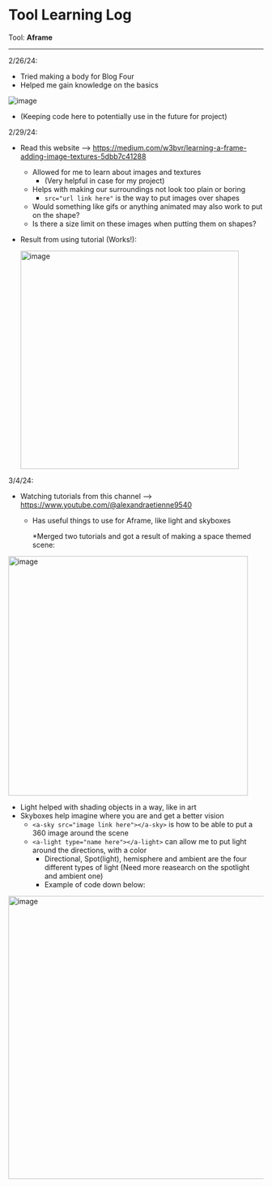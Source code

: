 # Tool Learning Log

Tool: **Aframe**

---
2/26/24:
* Tried making a body for Blog Four
* Helped me gain knowledge on the basics

![image](https://github.com/dayanisc7709/sep10-freedom-project/assets/146861844/13d1b3ee-ac04-45f7-90eb-ca48983a829e)

* (Keeping code here to potentially use in the future for project)

2/29/24:
* Read this website --> https://medium.com/w3bvr/learning-a-frame-adding-image-textures-5dbb7c41288
    * Allowed for me to learn about images and textures
        * (Very helpful in case for my project)
    * Helps with making our surroundings not look too plain or boring
      * `src="url link here"` is the way to put images over shapes
    * Would something like gifs or anything animated may also work to put on the shape?
    * Is there a size limit on these images when putting them on shapes?
* Result from using tutorial (Works!):

  <img width="431" alt="image" src="https://github.com/dayanisc7709/sep10-freedom-project/assets/146861844/f2fd1da0-8d3f-4855-a4c4-32a7ba2e8dd8">

3/4/24:
* Watching tutorials from this channel --> https://www.youtube.com/@alexandraetienne9540
     * Has useful things to use for Aframe, like light and skyboxes

       *Merged two tutorials and got a result of making a space themed scene:

<img width="473" alt="image" src="https://github.com/dayanisc7709/sep10-freedom-project/assets/146861844/5f6d0a8d-8485-4bd5-b727-90ea0b9f3828">

* Light helped with shading objects in a way, like in art
* Skyboxes help imagine where you are and get a better vision
     * `<a-sky src="image link here"></a-sky>` is how to be able to put a 360 image around the scene
     * `<a-light type="name here"></a-light>` can allow me to put light around the directions, with a color
          * Directional, Spot(light), hemisphere and ambient are the four different types of light (Need more reasearch on the spotlight and ambient one)
       * Example of code down below:

<img width="559" alt="image" src="https://github.com/dayanisc7709/sep10-freedom-project/assets/146861844/1e82a333-fced-462c-94b4-bde780d6b9a3">


<!-- 
* Links you used today (websites, videos, etc)
* Things you tried, progress you made, etc
* Challenges, a-ha moments, etc
* Questions you still have
* What you're going to try next
-->
